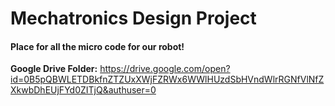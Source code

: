 # Mechatronics Design Project

#### Place for all the micro code for our robot!

**Google Drive Folder:** https://drive.google.com/open?id=0B5pQBWLETDBkfnZTZUxXWjFZRWx6WWlHUzdSbHVndWlrRGNfVlNfZXkwbDhEUjFYd0ZITjQ&authuser=0 
